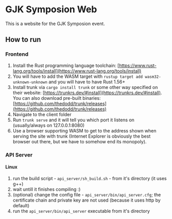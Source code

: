 # GJK Symposion Web
This is a website for the GJK Symposion event.

## How to run
### Frontend
1. Install the Rust programming language toolchain: [https://www.rust-lang.org/tools/install](https://www.rust-lang.org/tools/install)
2. You will have to add the WASM target with `rustup target add wasm32-unknown-unknown` and you will have to have Rust 1.56+
3. Install trunk via `cargo install trunk` or some other way specified on their website: [https://trunkrs.dev/#install](https://trunkrs.dev/#install). You can also download pre-built binaries: [https://github.com/thedodd/trunk/releases](https://github.com/thedodd/trunk/releases)
4. Navigate to the client folder
5. Run `trunk serve` and it will tell you which port it listens on (usually/always on 127.0.0.1:8080)
6. Use a browser supporting WASM to get to the address shown when serving the site with trunk (Internet Explorer is obviously the best browser out there, but we have to somehow end its monopoly).

### API Server
#### Linux
1. run the build script - `api_server/sh_build.sh` - from it's directory (it uses g++)
2. wait untill it finishes compiling :)
3. (optional) change the config file - `api_server/bin/api_server.cfg`; the certificate chain and private key are not used (because it uses http by default)
4. run the `api_server/bin/api_server` executable from it's directory
